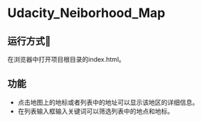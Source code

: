 # Udacity_Neiborhood_Map

## 运行方式
在浏览器中打开项目根目录的index.html。

## 功能
- 点击地图上的地标或者列表中的地址可以显示该地区的详细信息。
- 在列表输入框输入关键词可以筛选列表中的地点和地标。
